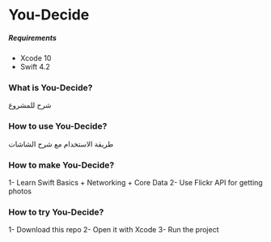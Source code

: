 # You-Decide


##### Requirements
* Xcode 10
* Swift 4.2

### What is You-Decide?
شرح للمشروع

### How to use You-Decide?
طريقة الاستخدام مع شرح الشاشات

### How to make You-Decide?
1- Learn Swift Basics + Networking + Core Data
2- Use Flickr API for getting photos

### How to try You-Decide?
1- Download this repo
2- Open it with Xcode
3- Run the project
